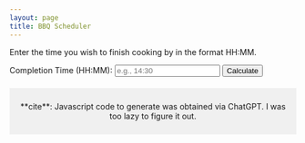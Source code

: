 ```yaml
---
layout: page
title: BBQ Scheduler
---
```


Enter the time you wish to finish cooking by in the format HH:MM.

<form id="timeForm">
    <label for="completionTime">Completion Time (HH:MM):</label>
    <input type="text" id="completionTime" name="completionTime" placeholder="e.g., 14:30" required>
    <button type="submit" onclick="calculateIntervals()">Calculate</button>
</form>

<div id="time-intervals"></div>

<script>
function calculateIntervals() {
    let completionTime = document.getElementById("completionTime").value;
    
    // Regular expression to validate the time format (HH:MM)
    const timeFormat = /^([01]?[0-9]|2[0-3]):[0-5][0-9]$/;
    
    if (timeFormat.test(completionTime)) {
        displayIntervals(completionTime);
    } else {
        alert("Invalid time format. Please enter a valid time in HH:MM format.");
    }
}

function displayIntervals(endTime) {
    let firstRound = true;

    const intervals = [
        { label: "Prep Meat", minutes: 30 },
        { label: "Clean BBQ", minutes: 30 },
        { label: "Prep Chimney", minutes: 5 },
        { label: "Start Chimney", minutes: 15 },
        { label: "Cook", minutes: 30 },
        { label: "Rest", minutes: 20 },
        { label: "Reheat Fire for Sear", minutes: 20 },
        { label: "Sear", minutes: 20 },
        { label: "Final Rest", minutes: 15 },
        { label: "Finish Cooking", minutes: 0 },
    ];

    let totalMinutes = intervals.reduce((sum, interval) => sum + interval.minutes, 0);
    const endTimeParts = endTime.split(":");
    let endDate = new Date();
    endDate.setHours(parseInt(endTimeParts[0]));
    endDate.setMinutes(parseInt(endTimeParts[1]));

    let htmlContent = `<p>Completion time: ${endTime}</p><table><tr><th>Description</th><th>Interval</th><th>Time</th></tr>`;
    
    intervals.forEach(interval => {
        let intervalTime = new Date(endDate.getTime() - totalMinutes * 60000);
        let hours = intervalTime.getHours().toString().padStart(2, '0');
        let minutes = intervalTime.getMinutes().toString().padStart(2, '0');
        
        htmlContent += `<tr><td>${interval.label}</td><td>${interval.minutes}</td><td>${hours}:${minutes}</td></tr>`;
        totalMinutes = totalMinutes - interval.minutes
    });

    htmlContent += "</table>";
    document.getElementById("time-intervals").innerHTML = htmlContent;
}
</script>
  

<footer style="margin-top: 20px; padding: 10px; background-color: #f0f0f0; text-align: center;">
    <p>**cite**: Javascript code to generate was obtained via ChatGPT. I was too lazy to figure it out.</p>
</footer>